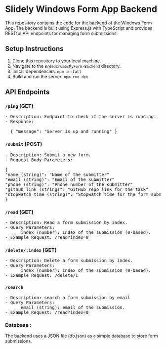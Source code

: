 # Slidely Windows Form App Backend

This repository contains the code for the backend of the Windows Form App. The backend is built using Express.js with TypeScript and provides RESTful API endpoints for managing form submissions.

## Setup Instructions

1. Clone this repository to your local machine.
2. Navigate to the `BreadcrumbsMyForm-Backend` directory.
3. Install dependencies: `npm install`
4. Build and run the server: `npm run dev`

## API Endpoints

### `/ping` (GET)
<pre>
- Description: Endpoint to check if the server is running.
- Response:

  { "message": "Server is up and running" }
</pre>

### `/submit` (POST)
<pre>
- Description: Submit a new form.
- Request Body Parameters:

{
"name (string)": "Name of the submitter"
"email (string)": "Email of the submitter"
"phone (string)": "Phone number of the submitter"
"github_link (string)": "GitHub repo link for the task"
"stopwatch_time (string)": "Stopwatch time for the form submission"
}
</pre>

### `/read` (GET) 
<pre>
- Description: Read a form submission by index.
- Query Parameters:
      index (number): Index of the submission (0-based).
- Example Request: /read?index=0
</pre>

### `/delete/:index` (GET) 
<pre>
- Description: Delete a form submission by index.
- Query Parameters:
      index (number): Index of the submission (0-based).
- Example Request: /delete/1
</pre>

### `/search`
<pre>
- Description: search a form submission by email
- Query Parameters:
      email (string): email of the submission.
- Example Request: /read?index=0
</pre>


### Database : 
The backend uses a JSON file (db.json) as a simple database to store form submissions.

